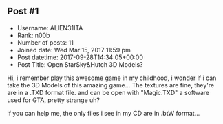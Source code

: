 ## Post #1
- Username: ALIEN31ITA
- Rank: n00b
- Number of posts: 11
- Joined date: Wed Mar 15, 2017 11:59 pm
- Post datetime: 2017-09-28T14:34:05+00:00
- Post Title: Open StarSky&Hutch 3D Models?

Hi, i remember play this awesome game in my childhood, i wonder if i can take the 3D Models of this amazing game... 
The textures are fine, they're are in a .TXD format file. and can be open with "Magic.TXD" a software used for GTA, pretty strange uh? 

if you can help me, the only files i see in my CD are in .btW format...
